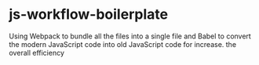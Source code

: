 # js-workflow-boilerplate
Using Webpack  to bundle all the files into a single file and Babel to convert the modern JavaScript code into old JavaScript code for increase. the overall efficiency
